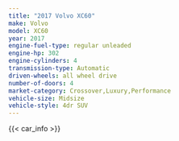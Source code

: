 ```yaml
---
title: "2017 Volvo XC60"
make: Volvo
model: XC60
year: 2017
engine-fuel-type: regular unleaded
engine-hp: 302
engine-cylinders: 4
transmission-type: Automatic
driven-wheels: all wheel drive
number-of-doors: 4
market-category: Crossover,Luxury,Performance
vehicle-size: Midsize
vehicle-style: 4dr SUV
---
```


{{< car_info >}}
